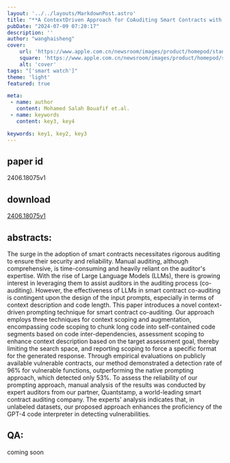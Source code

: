 ```yaml
---
layout: '../../layouts/MarkdownPost.astro'
title: "**A ContextDriven Approach for CoAuditing Smart Contracts with The Support of GPT4 code interpreter**"
pubDate: "2024-07-09 07:20:17"
description: ''
author: "wanghaisheng"
cover:
    url: 'https://www.apple.com.cn/newsroom/images/product/homepod/standard/Apple-HomePod-hero-230118_big.jpg.large_2x.jpg'
    square: 'https://www.apple.com.cn/newsroom/images/product/homepod/standard/Apple-HomePod-hero-230118_big.jpg.large_2x.jpg'
    alt: 'cover'
tags: "['smart watch']" 
theme: 'light'
featured: true

meta:
 - name: author
   content: Mohamed Salah Bouafif et.al.
 - name: keywords
   content: key3, key4

keywords: key1, key2, key3
---
```


## paper id
2406.18075v1
## download
[2406.18075v1](http://arxiv.org/abs/2406.18075v1)
## abstracts:
The surge in the adoption of smart contracts necessitates rigorous auditing to ensure their security and reliability. Manual auditing, although comprehensive, is time-consuming and heavily reliant on the auditor's expertise. With the rise of Large Language Models (LLMs), there is growing interest in leveraging them to assist auditors in the auditing process (co-auditing). However, the effectiveness of LLMs in smart contract co-auditing is contingent upon the design of the input prompts, especially in terms of context description and code length. This paper introduces a novel context-driven prompting technique for smart contract co-auditing. Our approach employs three techniques for context scoping and augmentation, encompassing code scoping to chunk long code into self-contained code segments based on code inter-dependencies, assessment scoping to enhance context description based on the target assessment goal, thereby limiting the search space, and reporting scoping to force a specific format for the generated response. Through empirical evaluations on publicly available vulnerable contracts, our method demonstrated a detection rate of 96\% for vulnerable functions, outperforming the native prompting approach, which detected only 53\%. To assess the reliability of our prompting approach, manual analysis of the results was conducted by expert auditors from our partner, Quantstamp, a world-leading smart contract auditing company. The experts' analysis indicates that, in unlabeled datasets, our proposed approach enhances the proficiency of the GPT-4 code interpreter in detecting vulnerabilities.
## QA:
coming soon

